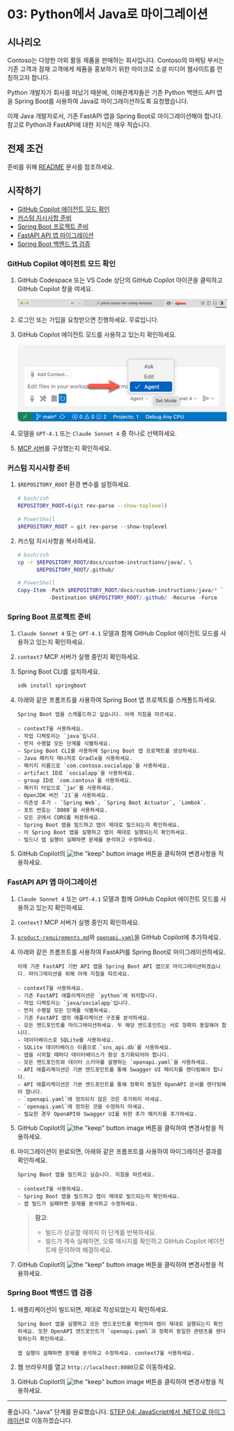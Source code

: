 # 03: Python에서 Java로 마이그레이션

## 시나리오

Contoso는 다양한 야외 활동 제품을 판매하는 회사입니다. Contoso의 마케팅 부서는 기존 고객과 잠재 고객에게 제품을 홍보하기 위한 마이크로 소셜 미디어 웹사이트를 런칭하고자 합니다.

Python 개발자가 회사를 떠났기 때문에, 이해관계자들은 기존 Python 백엔드 API 앱을 Spring Boot를 사용하여 Java로 마이그레이션하도록 요청했습니다.

이제 Java 개발자로서, 기존 FastAPI 앱을 Spring Boot로 마이그레이션해야 합니다. 참고로 Python과 FastAPI에 대한 지식은 매우 적습니다.

## 전제 조건

준비를 위해 [README](../README.md) 문서를 참조하세요.

## 시작하기

- [GitHub Copilot 에이전트 모드 확인](#github-copilot-에이전트-모드-확인)
- [커스텀 지시사항 준비](#커스텀-지시사항-준비)
- [Spring Boot 프로젝트 준비](#spring-boot-프로젝트-준비)
- [FastAPI API 앱 마이그레이션](#fastapi-api-앱-마이그레이션)
- [Spring Boot 백엔드 앱 검증](#spring-boot-백엔드-앱-검증)

### GitHub Copilot 에이전트 모드 확인

1. GitHub Codespace 또는 VS Code 상단의 GitHub Copilot 아이콘을 클릭하고 GitHub Copilot 창을 여세요.

   ![Open GitHub Copilot Chat](../../../docs/images/setup-02.png)

1. 로그인 또는 가입을 요청받으면 진행하세요. 무료입니다.
1. GitHub Copilot 에이전트 모드를 사용하고 있는지 확인하세요.

   ![GitHub Copilot Agent Mode](../../../docs/images/setup-03.png)

1. 모델을 `GPT-4.1` 또는 `Claude Sonnet 4` 중 하나로 선택하세요.
1. [MCP 서버](./00-setup.md#mcp-서버-설정)를 구성했는지 확인하세요.

### 커스텀 지시사항 준비

1. `$REPOSITORY_ROOT` 환경 변수를 설정하세요.

   ```bash
   # bash/zsh
   REPOSITORY_ROOT=$(git rev-parse --show-toplevel)
   ```

   ```powershell
   # PowerShell
   $REPOSITORY_ROOT = git rev-parse --show-toplevel
   ```

1. 커스텀 지시사항을 복사하세요.

    ```bash
    # bash/zsh
    cp -r $REPOSITORY_ROOT/docs/custom-instructions/java/. \
          $REPOSITORY_ROOT/.github/
    ```

    ```powershell
    # PowerShell
    Copy-Item -Path $REPOSITORY_ROOT/docs/custom-instructions/java/* `
              -Destination $REPOSITORY_ROOT/.github/ -Recurse -Force
    ```

### Spring Boot 프로젝트 준비

1. `Claude Sonnet 4` 또는 `GPT-4.1` 모델과 함께 GitHub Copilot 에이전트 모드를 사용하고 있는지 확인하세요.
1. `context7` MCP 서버가 실행 중인지 확인하세요.
1. Spring Boot CLI를 설치하세요.

    ```bash
    sdk install springboot
    ```

1. 아래와 같은 프롬프트를 사용하여 Spring Boot 앱 프로젝트를 스캐폴드하세요.

    ```text
    Spring Boot 앱을 스캐폴드하고 싶습니다. 아래 지침을 따르세요.

    - context7을 사용하세요.
    - 작업 디렉토리는 `java`입니다.
    - 먼저 수행할 모든 단계를 식별하세요.
    - Spring Boot CLI를 사용하여 Spring Boot 앱 프로젝트를 생성하세요.
    - Java 패키지 매니저로 Gradle을 사용하세요.
    - 패키지 이름으로 `com.contoso.socialapp`을 사용하세요.
    - artifact ID로 `socialapp`을 사용하세요.
    - group ID로 `com.contoso`를 사용하세요.
    - 패키지 타입으로 `jar`를 사용하세요.
    - OpenJDK 버전 `21`을 사용하세요.
    - 의존성 추가 - `Spring Web`, `Spring Boot Actuator`, `Lombok`.
    - 포트 번호는 `8080`을 사용하세요.
    - 모든 곳에서 CORS를 허용하세요.
    - Spring Boot 앱을 빌드하고 앱이 제대로 빌드되는지 확인하세요.
    - 이 Spring Boot 앱을 실행하고 앱이 제대로 실행되는지 확인하세요.
    - 빌드나 앱 실행이 실패하면 문제를 분석하고 수정하세요.
    ```

1. GitHub Copilot의 ![the "keep" button image](https://img.shields.io/badge/keep-blue) 버튼을 클릭하여 변경사항을 적용하세요.

### FastAPI API 앱 마이그레이션

1. `Claude Sonnet 4` 또는 `GPT-4.1` 모델과 함께 GitHub Copilot 에이전트 모드를 사용하고 있는지 확인하세요.
1. `context7` MCP 서버가 실행 중인지 확인하세요.
1. [`product-requirements.md`](../product-requirements.md)와 [`openapi.yaml`](../openapi.yaml)을 GitHub Copilot에 추가하세요.
1. 아래와 같은 프롬프트를 사용하여 FastAPI를 Spring Boot로 마이그레이션하세요.

    ```text
    이제 기존 FastAPI 기반 API 앱을 Spring Boot API 앱으로 마이그레이션하겠습니다. 마이그레이션을 위해 아래 지침을 따르세요.
    
    - context7을 사용하세요.
    - 기존 FastAPI 애플리케이션은 `python`에 위치합니다.
    - 작업 디렉토리는 `java/socialapp`입니다.
    - 먼저 수행할 모든 단계를 식별하세요.
    - 기존 FastAPI 앱의 애플리케이션 구조를 분석하세요.
    - 모든 엔드포인트를 마이그레이션하세요. 두 해당 엔드포인트는 서로 정확히 동일해야 합니다.
    - 데이터베이스로 SQLite를 사용하세요.
    - SQLite 데이터베이스 이름으로 `sns_api.db`를 사용하세요.
    - 앱을 시작할 때마다 데이터베이스가 항상 초기화되어야 합니다.
    - 모든 엔드포인트와 데이터 스키마를 설명하는 `openapi.yaml`을 사용하세요.
    - API 애플리케이션은 기본 엔드포인트를 통해 Swagger UI 페이지를 렌더링해야 합니다.
    - API 애플리케이션은 기본 엔드포인트를 통해 정확히 동일한 OpenAPI 문서를 렌더링해야 합니다.
    - `openapi.yaml`에 정의되지 않은 것은 추가하지 마세요.
    - `openapi.yaml`에 정의된 것을 수정하지 마세요.
    - 필요한 경우 OpenAPI와 Swagger UI를 위한 추가 패키지를 추가하세요.
    ```

1. GitHub Copilot의 ![the "keep" button image](https://img.shields.io/badge/keep-blue) 버튼을 클릭하여 변경사항을 적용하세요.
1. 마이그레이션이 완료되면, 아래와 같은 프롬프트를 사용하여 마이그레이션 결과를 확인하세요.

    ```text
    Spring Boot 앱을 빌드하고 싶습니다. 지침을 따르세요.

    - context7을 사용하세요.
    - Spring Boot 앱을 빌드하고 앱이 제대로 빌드되는지 확인하세요.
    - 앱 빌드가 실패하면 문제를 분석하고 수정하세요.
    ```

   > **참고**:
   >
   > - 빌드가 성공할 때까지 이 단계를 반복하세요.
   > - 빌드가 계속 실패하면, 오류 메시지를 확인하고 GitHub Copilot 에이전트에 문의하여 해결하세요.

1. GitHub Copilot의 ![the "keep" button image](https://img.shields.io/badge/keep-blue) 버튼을 클릭하여 변경사항을 적용하세요.

### Spring Boot 백엔드 앱 검증

1. 애플리케이션이 빌드되면, 제대로 작성되었는지 확인하세요.

    ```text
    Spring Boot 앱을 실행하고 모든 엔드포인트를 확인하여 앱이 제대로 실행되는지 확인하세요. 또한 OpenAPI 엔드포인트가 `openapi.yaml`과 정확히 동일한 콘텐츠를 렌더링하는지 확인하세요.

    앱 실행이 실패하면 문제를 분석하고 수정하세요. context7을 사용하세요.
    ```

1. 웹 브라우저를 열고 `http://localhost:8080`으로 이동하세요.
1. GitHub Copilot의 ![the "keep" button image](https://img.shields.io/badge/keep-blue) 버튼을 클릭하여 변경사항을 적용하세요.

---

좋습니다. "Java" 단계를 완료했습니다. [STEP 04: JavaScript에서 .NET으로 마이그레이션](./04-dotnet.md)로 이동하겠습니다.